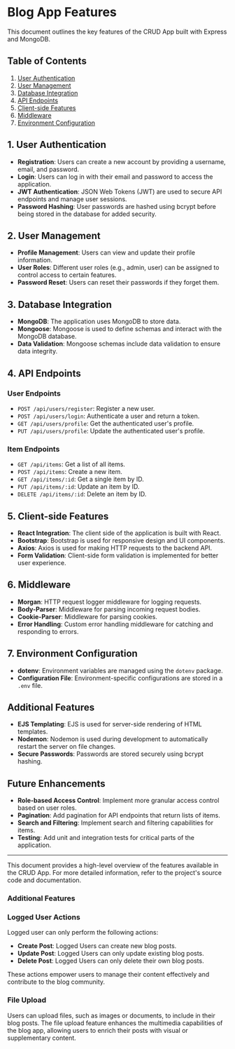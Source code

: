 # Blog App Features

This document outlines the key features of the CRUD App built with Express and MongoDB.

## Table of Contents

1. [User Authentication](#user-authentication)
2. [User Management](#user-management)
3. [Database Integration](#database-integration)
4. [API Endpoints](#api-endpoints)
5. [Client-side Features](#client-side-features)
6. [Middleware](#middleware)
7. [Environment Configuration](#environment-configuration)

## 1. User Authentication

- **Registration**: Users can create a new account by providing a username, email, and password.
- **Login**: Users can log in with their email and password to access the application.
- **JWT Authentication**: JSON Web Tokens (JWT) are used to secure API endpoints and manage user sessions.
- **Password Hashing**: User passwords are hashed using bcrypt before being stored in the database for added security.

## 2. User Management

- **Profile Management**: Users can view and update their profile information.
- **User Roles**: Different user roles (e.g., admin, user) can be assigned to control access to certain features.
- **Password Reset**: Users can reset their passwords if they forget them.

## 3. Database Integration

- **MongoDB**: The application uses MongoDB to store data.
- **Mongoose**: Mongoose is used to define schemas and interact with the MongoDB database.
- **Data Validation**: Mongoose schemas include data validation to ensure data integrity.

## 4. API Endpoints

### User Endpoints

- `POST /api/users/register`: Register a new user.
- `POST /api/users/login`: Authenticate a user and return a token.
- `GET /api/users/profile`: Get the authenticated user's profile.
- `PUT /api/users/profile`: Update the authenticated user's profile.

### Item Endpoints

- `GET /api/items`: Get a list of all items.
- `POST /api/items`: Create a new item.
- `GET /api/items/:id`: Get a single item by ID.
- `PUT /api/items/:id`: Update an item by ID.
- `DELETE /api/items/:id`: Delete an item by ID.

## 5. Client-side Features

- **React Integration**: The client side of the application is built with React.
- **Bootstrap**: Bootstrap is used for responsive design and UI components.
- **Axios**: Axios is used for making HTTP requests to the backend API.
- **Form Validation**: Client-side form validation is implemented for better user experience.

## 6. Middleware

- **Morgan**: HTTP request logger middleware for logging requests.
- **Body-Parser**: Middleware for parsing incoming request bodies.
- **Cookie-Parser**: Middleware for parsing cookies.
- **Error Handling**: Custom error handling middleware for catching and responding to errors.

## 7. Environment Configuration

- **dotenv**: Environment variables are managed using the `dotenv` package.
- **Configuration File**: Environment-specific configurations are stored in a `.env` file.

## Additional Features

- **EJS Templating**: EJS is used for server-side rendering of HTML templates.
- **Nodemon**: Nodemon is used during development to automatically restart the server on file changes.
- **Secure Passwords**: Passwords are stored securely using bcrypt hashing.

## Future Enhancements

- **Role-based Access Control**: Implement more granular access control based on user roles.
- **Pagination**: Add pagination for API endpoints that return lists of items.
- **Search and Filtering**: Implement search and filtering capabilities for items.
- **Testing**: Add unit and integration tests for critical parts of the application.

---

This document provides a high-level overview of the features available in the CRUD App. For more detailed information, refer to the project's source code and documentation.

### Additional Features

### Logged User Actions

Logged user can only perform the following actions:

- **Create Post**: Logged Users can create new blog posts.
- **Update Post**: Logged Users can only update existing blog posts.
- **Delete Post**: Logged Users can only delete their own blog posts.

These actions empower users to manage their content effectively and contribute to the blog community.

### File Upload

Users can upload files, such as images or documents, to include in their blog posts. The file upload feature enhances the multimedia capabilities of the blog app, allowing users to enrich their posts with visual or supplementary content.




